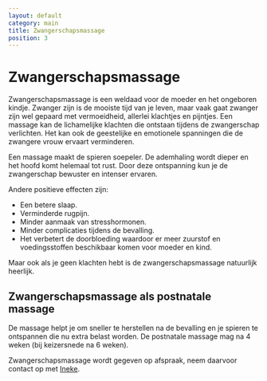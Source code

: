 ```yaml
---
layout: default
category: main
title: Zwangerschapsmassage
position: 3
---
```


# Zwangerschapsmassage

Zwangerschapsmassage is een weldaad voor de moeder en het ongeboren kindje.
Zwanger zijn is de mooiste tijd van je leven, maar vaak gaat zwanger zijn wel gepaard met vermoeidheid, allerlei klachtjes en pijntjes.
Een massage kan de lichamelijke klachten die ontstaan tijdens de zwangerschap verlichten.
Het kan ook de geestelijke en emotionele spanningen die de zwangere vrouw ervaart verminderen.

Een massage maakt de spieren soepeler.
De ademhaling wordt dieper en het hoofd komt helemaal tot rust.
Door deze ontspanning kun je de zwangerschap bewuster en intenser ervaren.

Andere positieve effecten zijn:
- Een betere slaap.
- Verminderde rugpijn.
- Minder aanmaak van stresshormonen.
- Minder complicaties tijdens de bevalling.
- Het verbetert de doorbloeding waardoor er meer zuurstof en voedingsstoffen beschikbaar komen voor moeder en kind.

Maar ook als je geen klachten hebt is de zwangerschapsmassage natuurlijk heerlijk.


## Zwangerschapsmassage als postnatale massage

De massage helpt je om sneller te herstellen na de bevalling en je spieren te ontspannen die nu extra belast worden.
De postnatale massage mag na 4 weken (bij keizersnede na 6 weken).

Zwangerschapsmassage wordt gegeven op afspraak, neem daarvoor contact op met [Ineke](mailto:inekebaaij@gmail.com).
